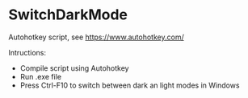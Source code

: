 ﻿# SwitchDarkMode
 
Autohotkey script, see https://www.autohotkey.com/

Intructions: 
* Compile script using Autohotkey
* Run .exe file
* Press Ctrl-F10 to switch between dark an light modes in Windows
